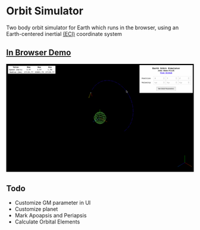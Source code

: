 
# Orbit Simulator
Two body orbit simulator for Earth which runs in the browser, using an Earth-centered inertial [(ECI)](https://en.wikipedia.org/wiki/Earth-centered_inertial) coordinate system

## [In Browser Demo](https://choosedews.github.io/OrbitSimulator/)
![Demo of orbit simulator](docs/demo.gif)


## Todo
- Customize GM parameter in UI
- Customize planet
- Mark Apoapsis and Periapsis 
- Calculate Orbital Elements


